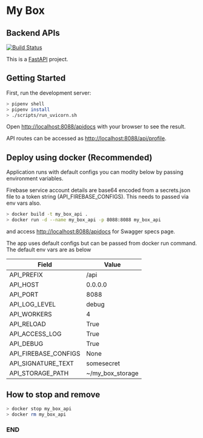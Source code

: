 # My Box
## Backend APIs

[![Build Status](https://travis-ci.com/bharath-krishna/my-box_api.svg?branch=master)](https://travis-ci.com/github/bharath-krishna/my-box_api)

This is a [FastAPI](https://fastapi.tiangolo.com/) project.

## Getting Started

First, run the development server:

```bash
> pipenv shell
> pipenv install
> ./scripts/run_uvicorn.sh
```

Open [http://localhost:8088/apidocs](http://localhost:8088/apidocs) with your browser to see the result.

API routes can be accessed as [http://localhost:8088/api/profile](http://localhost:3000/api/profile).


## Deploy using docker (Recommended)
Application runs with default configs you can modity below by passing environment variables.

Firebase service account details are base64 encoded from a secrets.json file to a token string (API_FIREBASE_CONFIGS). This needs to passed via env vars also.


```bash
> docker build -t my_box_api .
> docker run -d --name my_box_api -p 8088:8088 my_box_api
```

and access [http://localhost:8088/apidocs](http://localhost:8088/apidocs) for Swagger specs page.

The app uses default configs but can be passed from docker run command. The default env vars are as below

Field | Value
--- | ---
API_PREFIX | /api
API_HOST | 0.0.0.0
API_PORT | 8088
API_LOG_LEVEL | debug
API_WORKERS | 4
API_RELOAD | True
API_ACCESS_LOG | True
API_DEBUG | True
API_FIREBASE_CONFIGS | None
API_SIGNATURE_TEXT | somesecret
API_STORAGE_PATH | ~/my_box_storage


## How to stop and remove

```bash
> docker stop my_box_api
> docker rm my_box_api
```

### END


